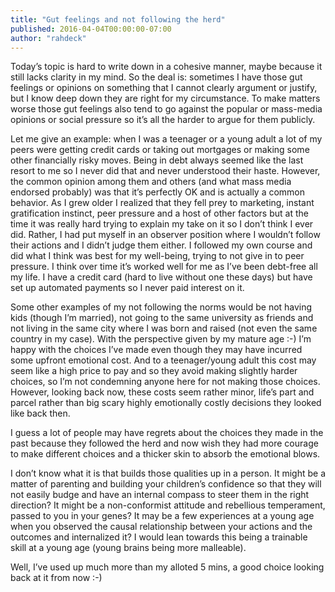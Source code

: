 ```yaml
---
title: "Gut feelings and not following the herd"
published: 2016-04-04T00:00:00-07:00
author: "rahdeck"
---
```

Today’s topic is hard to write down in a cohesive manner, maybe because it still lacks clarity in my mind. So the deal is: sometimes I have those gut feelings or opinions on something that I cannot clearly argument or justify, but I know deep down they are right for my circumstance. To make matters worse those gut feelings also tend to go against the popular or mass-media opinions or social pressure so it’s all the harder to argue for them publicly.

Let me give an example: when I was a teenager or a young adult a lot of my peers were getting credit cards or taking out mortgages or making some other financially risky moves. Being in debt always seemed like the last resort to me so I never did that and never understood their haste. However, the common opinion among them and others (and what mass media endorsed probably) was that it’s perfectly OK and is actually a common behavior. As I grew older I realized that they fell prey to marketing, instant gratification instinct, peer pressure and a host of other factors but at the time it was really hard trying to explain my take on it so I don’t think I ever did. Rather, I had put myself in an observer position where I wouldn’t follow their actions and I didn’t judge them either. I followed my own course and did what I think was best for my well-being, trying to not give in to peer pressure. I think over time it’s worked well for me as I’ve been debt-free all my life. I have a credit card (hard to live without one these days) but have set up automated payments so I never paid interest on it.

Some other examples of my not following the norms would be not having kids (though I’m married), not going to the same university as friends and not living in the same city where I was born and raised (not even the same country in my case). With the perspective given by my mature age :-) I’m happy with the choices I’ve made even though they may have incurred some upfront emotional cost. And to a teenager/young adult this cost may seem like a high price to pay and so they avoid making slightly harder choices, so I’m not condemning anyone here for not making those choices. However, looking back now, these costs seem rather minor, life’s part and parcel rather than big scary highly emotionally costly decisions they looked like back then.

I guess a lot of people may have regrets about the choices they made in the past because they followed the herd and now wish they had more courage to make different choices and a thicker skin to absorb the emotional blows.

I don’t know what it is that builds those qualities up in a person. It might be a matter of parenting and building your children’s confidence so that they will not easily budge and have an internal compass to steer them in the right direction? It might be a non-conformist attitude and rebellious temperament, passed to you in your genes? It may be a few experiences at a young age when you observed the causal relationship between your actions and the outcomes and internalized it? I would lean towards this being a trainable skill at a young age (young brains being more malleable).

Well, I’ve used up much more than my alloted 5 mins, a good choice looking back at it from now :-)
